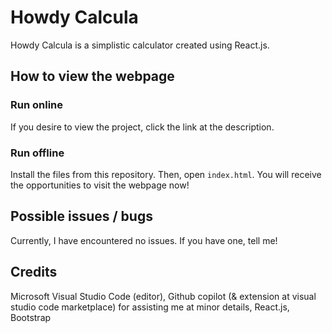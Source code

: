 # Howdy Calcula
Howdy Calcula is a simplistic calculator created using React.js.
## How to view the webpage
### Run online
If you desire to view the project, click the link at the description.
### Run offline
Install the files from this repository. Then, open <code>index.html</code>. You will receive the opportunities to visit the webpage now!
## Possible issues / bugs
Currently, I have encountered no issues. If you have one, tell me!
## Credits
Microsoft Visual Studio Code (editor), Github copilot (& extension at visual studio code marketplace) for assisting me at minor details, React.js, Bootstrap
